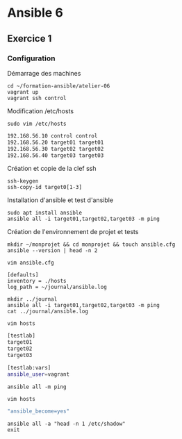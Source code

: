 # Ansible 6
## Exercice 1
### Configuration
Démarrage des machines
```console
cd ~/formation-ansible/atelier-06
vagrant up
vagrant ssh control
```

Modification /etc/hosts
```console
sudo vim /etc/hosts
```
```bash
192.168.56.10 control control
192.168.56.20 target01 target01
192.168.56.30 target02 target02
192.168.56.40 target03 target03
```

Création et copie de la clef ssh
```console
ssh-keygen
ssh-copy-id target0[1-3]
```

Installation d'ansible et test d'ansible
```console
sudo apt install ansible
ansible all -i target01,target02,target03 -m ping
```

Création de l'environnement de projet et tests
```console
mkdir ~/monprojet && cd monprojet && touch ansible.cfg
ansible --version | head -n 2
```
```console
vim ansible.cfg
```
```console
[defaults]
inventory = ./hosts
log_path = ~/journal/ansible.log
```
```console
mkdir ../journal
ansible all -i target01,target02,target03 -m ping
cat ../journal/ansible.log
```
```console
vim hosts
```
```bash
[testlab]
target01
target02
target03

[testlab:vars]
ansible_user=vagrant
```
```console
ansible all -m ping
```
```console
vim hosts
```
```bash
"ansible_become=yes"
```
```console
ansible all -a "head -n 1 /etc/shadow"
exit
```